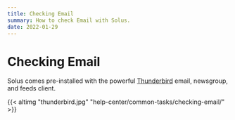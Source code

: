 ```yaml
---
title: Checking Email
summary: How to check Email with Solus. 
date: 2022-01-29
---
```


# Checking Email

Solus comes pre-installed with the powerful [Thunderbird](https://www.mozilla.org/en-US/thunderbird/) email, newsgroup, and feeds client.

{{< altimg "thunderbird.jpg" "help-center/common-tasks/checking-email/" >}}